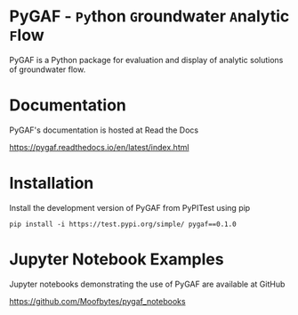 # PyGAF - `Py`thon `G`roundwater `A`nalytic `F`low

PyGAF is a Python package for evaluation and display of analytic solutions of groundwater flow.


Documentation
=============
PyGAF's documentation is hosted at Read the Docs

https://pygaf.readthedocs.io/en/latest/index.html

Installation
============
Install the development version of PyGAF from PyPITest using pip

`pip install -i https://test.pypi.org/simple/ pygaf==0.1.0`

Jupyter Notebook Examples
=========================
Jupyter notebooks demonstrating the use of PyGAF are available at GitHub

https://github.com/Moofbytes/pygaf_notebooks
